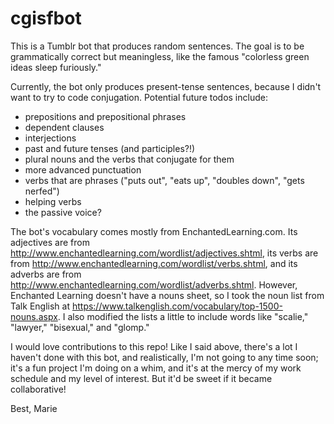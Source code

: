 # cgisfbot
This is a Tumblr bot that produces random sentences. The goal is to be grammatically correct but meaningless, like the famous "colorless green ideas sleep furiously."

Currently, the bot only produces present-tense sentences, because I didn't want to try to code conjugation. Potential future todos include:
- prepositions and prepositional phrases
- dependent clauses
- interjections
- past and future tenses (and participles?!)
- plural nouns and the verbs that conjugate for them
- more advanced punctuation
- verbs that are phrases ("puts out", "eats up", "doubles down", "gets nerfed")
- helping verbs
- the passive voice?

The bot's vocabulary comes mostly from EnchantedLearning.com. Its adjectives are from http://www.enchantedlearning.com/wordlist/adjectives.shtml, its verbs are from http://www.enchantedlearning.com/wordlist/verbs.shtml, and its adverbs are from http://www.enchantedlearning.com/wordlist/adverbs.shtml. However, Enchanted Learning doesn't have a nouns sheet, so I took the noun list from Talk English at https://www.talkenglish.com/vocabulary/top-1500-nouns.aspx. I also modified the lists a little to include words like "scalie," "lawyer," "bisexual," and "glomp."

I would love contributions to this repo! Like I said above, there's a lot I haven't done with this bot, and realistically, I'm not going to any time soon; it's a fun project I'm doing on a whim, and it's at the mercy of my work schedule and my level of interest. But it'd be sweet if it became collaborative!

Best,
Marie
